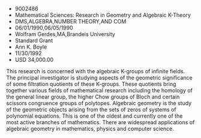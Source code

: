 
* 9002486
* Mathematical Sciences: Research in Geometry and Algebraic K-Theory
* DMS,ALGEBRA,NUMBER THEORY,AND COM
* 06/01/1990,06/05/1990
* Wolfram Gerdes,MA,Brandeis University
* Standard Grant
* Ann K. Boyle
* 11/30/1992
* USD 34,000.00

This research is concerned with the algebraic K-groups of infinite fields. The
principal investigator is studying aspects of the geometric significance of some
filtration quotients of these K-groups. These quotients bring together various
fields of mathematical research including the homology of the general linear
group, the higher Chow groups of Bloch and certain scissors congruence groups of
polytopes. Algebraic geometry is the study of the geometric objects arising from
the sets of zeros of systems of polynomial equations. This is one of the oldest
and currently one of the most active branches of mathematics. There are
widespread applications of algebraic geometry in mathematics, physics and
computer science.
